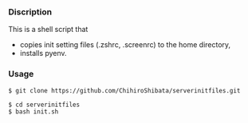 ### Discription

This is a shell script that
- copies init setting files (.zshrc, .screenrc) to the home directory,
- installs pyenv.

### Usage

```shell
$ git clone https://github.com/ChihiroShibata/serverinitfiles.git 
```

```shell
$ cd serverinitfiles
$ bash init.sh
```

